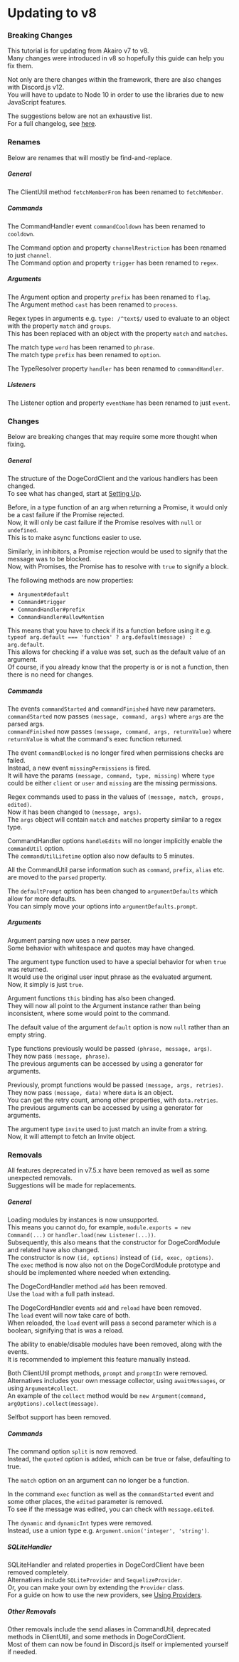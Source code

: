 # Updating to v8

### Breaking Changes

This tutorial is for updating from Akairo v7 to v8.  
Many changes were introduced in v8 so hopefully this guide can help you fix them.  

Not only are there changes within the framework, there are also changes with Discord.js v12.  
You will have to update to Node 10 in order to use the libraries due to new JavaScript features.  

The suggestions below are not an exhaustive list.  
For a full changelog, see [here](https://github.com/@taminaru/dogecord/@taminaru/dogecord/releases).  

### Renames

Below are renames that will mostly be find-and-replace.  

##### General 

The ClientUtil method `fetchMemberFrom` has been renamed to `fetchMember`.  

##### Commands

The CommandHandler event `commandCooldown` has been renamed to `cooldown`.  

The Command option and property `channelRestriction` has been renamed to just `channel`.  
The Command option and property `trigger` has been renamed to `regex`.  

##### Arguments

The Argument option and property `prefix` has been renamed to `flag`.  
The Argument method `cast` has been renamed to `process`.  

Regex types in arguments e.g. `type: /^text$/` used to evaluate to an object with the property `match` and `groups`.  
This has been replaced with an object with the property `match` and `matches`.  

The match type `word` has been renamed to `phrase`.  
The match type `prefix` has been renamed to `option`.  

The TypeResolver property `handler` has been renamed to `commandHandler`.  

##### Listeners

The Listener option and property `eventName` has been renamed to just `event`.  

### Changes

Below are breaking changes that may require some more thought when fixing.  

##### General

The structure of the DogeCordClient and the various handlers has been changed.  
To see what has changed, start at [Setting Up](../basics/setup.md).  

Before, in a type function of an arg when returning a Promise, it would only be a cast failure if the Promise rejected.  
Now, it will only be cast failure if the Promise resolves with `null` or `undefined`.  
This is to make async functions easier to use.  

Similarly, in inhibitors, a Promise rejection would be used to signify that the message was to be blocked.  
Now, with Promises, the Promise has to resolve with `true` to signify a block.  

The following methods are now properties:  

- `Argument#default`
- `Command#trigger`
- `CommandHandler#prefix`
- `CommandHandler#allowMention`

This means that you have to check if its a function before using it e.g.  
`typeof arg.default === 'function' ? arg.default(message) : arg.default`.  
This allows for checking if a value was set, such as the default value of an argument.  
Of course, if you already know that the property is or is not a function, then there is no need for changes.  

##### Commands

The events `commandStarted` and `commandFinished` have new parameters.  
`commandStarted` now passes `(message, command, args)` where `args` are the parsed args.  
`commandFinished` now passes `(message, command, args, returnValue)` where `returnValue` is what the command's exec function returned.  

The event `commandBlocked` is no longer fired when permissions checks are failed.  
Instead, a new event `missingPermissions` is fired.  
It will have the params `(message, command, type, missing)` where `type` could be either `client` or `user` and `missing` are the missing permissions.  

Regex commands used to pass in the values of `(message, match, groups, edited)`.  
Now it has been changed to `(message, args)`.  
The `args` object will contain `match` and `matches` property similar to a regex type.  

CommandHandler options `handleEdits` will no longer implicitly enable the `commandUtil` option.  
The `commandUtilLifetime` option also now defaults to 5 minutes.  

All the CommandUtil parse information such as `command`, `prefix`, `alias` etc. are moved to the `parsed` property.  

The `defaultPrompt` option has been changed to `argumentDefaults` which allow for more defaults.  
You can simply move your options into `argumentDefaults.prompt`.  

##### Arguments

Argument parsing now uses a new parser.  
Some behavior with whitespace and quotes may have changed.  

The argument type function used to have a special behavior for when `true` was returned.  
It would use the original user input phrase as the evaluated argument.  
Now, it simply is just `true`.  

Argument functions `this` binding has also been changed.  
They will now all point to the Argument instance rather than being inconsistent, where some would point to the command.  

The default value of the argument `default` option is now `null` rather than an empty string.  

Type functions previously would be passed `(phrase, message, args)`.  
They now pass `(message, phrase)`.  
The previous arguments can be accessed by using a generator for arguments.  

Previously, prompt functions would be passed `(message, args, retries)`.  
They now pass `(message, data)` where `data` is an object.  
You can get the retry count, among other properties, with `data.retries`.  
The previous arguments can be accessed by using a generator for arguments.  

The argument type `invite` used to just match an invite from a string.  
Now, it will attempt to fetch an Invite object.  

### Removals

All features deprecated in v7.5.x have been removed as well as some unexpected removals.  
Suggestions will be made for replacements.  

##### General

Loading modules by instances is now unsupported.  
This means you cannot do, for example, `module.exports = new Command(...)` or `handler.load(new Listener(...))`.  
Subsequently, this also means that the constructor for DogeCordModule and related have also changed.  
The constructor is now `(id, options)` instead of `(id, exec, options)`.  
The `exec` method is now also not on the DogeCordModule prototype and should be implemented where needed when extending.  

The DogeCordHandler method `add` has been removed.  
Use the `load` with a full path instead.  

The DogeCordHandler events `add` and `reload` have been removed.  
The `load` event will now take care of both.  
When reloaded, the `load` event will pass a second parameter which is a boolean, signifying that is was a reload.  

The ability to enable/disable modules have been removed, along with the events.  
It is recommended to implement this feature manually instead.  

Both ClientUtil prompt methods, `prompt` and `promptIn` were removed.  
Alternatives includes your own message collector, using `awaitMessages`, or using `Argument#collect`.  
An example of the `collect` method would be `new Argument(command, argOptions).collect(message)`.  

Selfbot support has been removed.  

##### Commands

The command option `split` is now removed.  
Instead, the `quoted` option is added, which can be true or false, defaulting to true.  

The `match` option on an argument can no longer be a function.  

In the command `exec` function as well as the `commandStarted` event and some other places, the `edited` parameter is removed.  
To see if the message was edited, you can check with `message.edited`.    

The `dynamic` and `dynamicInt` types were removed.  
Instead, use a union type e.g. `Argument.union('integer', 'string')`.  

##### SQLiteHandler

SQLiteHandler and related properties in DogeCordClient have been removed completely.  
Alternatives include `SQLiteProvider` and `SequelizeProvider`.  
Or, you can make your own by extending the `Provider` class.  
For a guide on how to use the new providers, see [Using Providers](./providers,md).  

##### Other Removals

Other removals include the send aliases in CommandUtil, deprecated methods in ClientUtil, and some methods in DogeCordClient.  
Most of them can now be found in Discord.js itself or implemented yourself if needed.  

